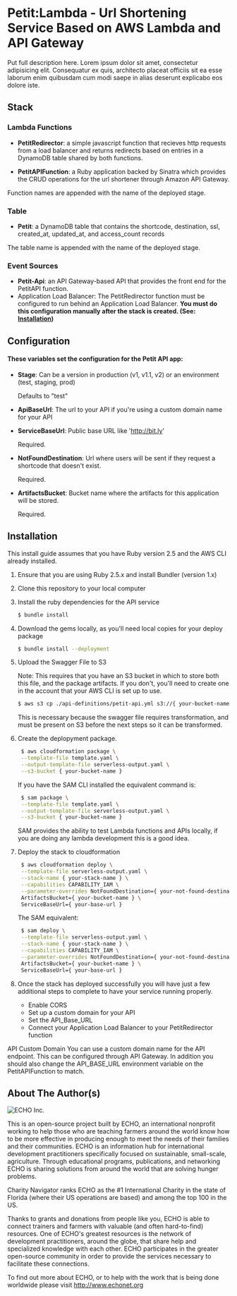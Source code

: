 Petit:Lambda - Url Shortening Service Based on AWS Lambda and API Gateway
===========================================

Put full description here. Lorem ipsum dolor sit amet, consectetur adipisicing elit. Consequatur ex quis, architecto placeat officiis sit ea esse laborum enim quibusdam cum modi saepe in alias deserunt explicabo eos dolore iste.

## Stack
### Lambda Functions

- **PetitRedirector**: a simple javascript function that recieves http requests from a load balancer and returns redirects based on entries in a DynamoDB table shared by both functions.

- **PetitAPIFunction**: a Ruby application backed by Sinatra which provides the CRUD operations for the url shortener through Amazon API Gateway.

Function names are appended with the name of the deployed stage.

### Table

- **Petit**: a DynamoDB table that contains the shortcode, destination, ssl, created_at, updated_at, and access_count records 

The table name is appended with the name of the deployed stage.

### Event Sources

- **Petit-Api**: an API Gateway-based API that provides the front end for the PetitAPI function.
- Application Load Balancer: The PetitRedirector function must be configured to run behind an Application Load Balancer. **You must do this configuration manually after the stack is created. (See: [Installation](#installation))**

## Configuration

#### These variables set the configuration for the Petit API app:
- **Stage**: Can be a version in production (v1, v1.1, v2) or an environment (test, staging, prod)

	Defaults to "test"

- **ApiBaseUrl**: The url to your API if you're using a custom domain name for your API

- **ServiceBaseUrl**: Public base URL like 'http://bit.ly'
	
	Required.

- **NotFoundDestination**: Url where users will be sent if they request a shortcode that doesn't exist.
	
	Required.

- **ArtifactsBucket**: Bucket name where the artifacts for this application will be stored.
	
	Required.


## Installation

This install guide assumes that you have Ruby version 2.5 and the AWS CLI already installed.

1. Ensure that you are using Ruby 2.5.x and install Bundler (version 1.x)
2. Clone this repository to your local computer
3. Install the ruby dependencies for the API service
	```Bash
	$ bundle install
	```
4. Download the gems locally, as you'll need local copies for your deploy package
	```Bash
	$ bundle install --deployment
	```
5. Upload the Swagger File to S3

	Note: This requires that you have an S3 bucket in which to store both this file, and the package artifacts. If you don't, you'll need to create one in the account that your AWS CLI is set up to use.
	
	```Bash
	$ aws s3 cp ./api-definitions/petit-api.yml s3://{ your-bucket-name }/
	```
	This is necessary because the swagger file requires transformation, and must be present on S3 before the next steps so it can be transformed.

6. Create the deplopyment package.
	```Bash
	 $ aws cloudformation package \
     --template-file template.yaml \
     --output-template-file serverless-output.yaml \
     --s3-bucket { your-bucket-name }
	```
	If you have the SAM CLI installed the equivalent command is:
	```Bash
	 $ sam package \
     --template-file template.yaml \
     --output-template-file serverless-output.yaml \
     --s3-bucket { your-bucket-name }
     ```
     SAM provides the ability to test Lambda functions and APIs locally, if  you are doing any lambda development
     this is a good idea.

7. Deploy the stack to cloudformation
	```Bash
	 $ aws cloudformation deploy \
	 --template-file serverless-output.yaml \
     --stack-name { your-stack-name } \
     --capabilities CAPABILITY_IAM \
     --parameter-overrides NotFoundDestination={ your-not-found-destination } \
     ArtifactsBucket={ your-bucket-name } \
     ServiceBaseUrl={ your-base-url }
    ```
    The SAM equivalent:
    ```Bash
     $ sam deploy \
     --template-file serverless-output.yaml \
     --stack-name { your-stack-name } \
     --capabilities CAPABILITY_IAM \
     --parameter-overrides NotFoundDestination={ your-not-found-destination } \
     ArtifactsBucket={ your-bucket-name } \
     ServiceBaseUrl={ your-base-url }

    ```

8. Once the stack has deployed successfully you will have just a few additional steps to
   complete to have your service running properly.
	
	+ Enable CORS
	+ Set up a custom domain for your API
	+ Set the API_Base_URL
	+ Connect your Application Load Balancer to your PetitRedirector function


API Custom Domain
You can use a custom domain name for the API endpoint. This can be configured through API Gateway.
In addition you should also change the API_BASE_URL environment variable on the PetitAPIFunction to match.


## About The Author(s)

![ECHO Inc.](http://static.squarespace.com/static/516da119e4b00686219e2473/t/51e95357e4b0db0cdaadcb4d/1407936664333/?format=1500w)

This is an open-source project built by ECHO, an international nonprofit working to help those who are teaching farmers around the world know how to be more effective in producing enough to meet the needs of their families and their communities. ECHO is an information hub for international development practitioners specifically focused on sustainable, small-scale, agriculture. Through educational programs, publications, and networking ECHO is sharing solutions from around the world that are solving hunger problems.

Charity Navigator ranks ECHO as the #1 International Charity in the state of Florida (where their US operations are based) and among the top 100 in the US.

Thanks to grants and donations from people like you, ECHO is able to connect trainers and farmers with valuable (and often hard-to-find) resources. One of ECHO's greatest resources is the network of development practitioners, around the globe, that share help and specialized knowledge with each other. ECHO participates in the greater open-source community in order to provide the services necessary to facilitate these connections.

To find out more about ECHO, or to help with the work that is being done worldwide please visit http://www.echonet.org